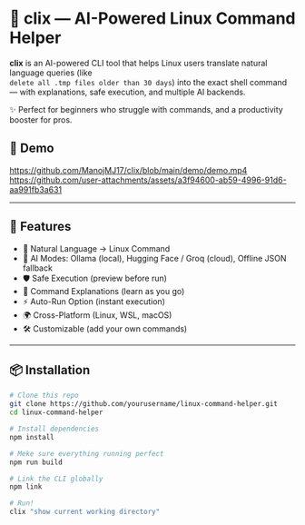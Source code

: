 # 🐧 clix — AI-Powered Linux Command Helper

**clix** is an AI-powered CLI tool that helps Linux users translate natural language queries (like  
`delete all .tmp files older than 30 days`) into the exact shell command — with explanations, safe execution, and multiple AI backends.

✨ Perfect for beginners who struggle with commands, and a productivity booster for pros.

## 🎥 Demo
https://github.com/ManojMJ17/clix/blob/main/demo/demo.mp4
https://github.com/user-attachments/assets/a3f94600-ab59-4996-91d6-aa991fb3a631




---

## 🚀 Features

- 🔎 Natural Language → Linux Command  
- 🤖 AI Modes: Ollama (local), Hugging Face / Groq (cloud), Offline JSON fallback  
- 🛡️ Safe Execution (preview before run)  
- 📖 Command Explanations (learn as you go)  
- ⚡ Auto-Run Option (instant execution)  
- 🌍 Cross-Platform (Linux, WSL, macOS)  
- 🛠️ Customizable (add your own commands)  

---

## 📦 Installation

```bash
# Clone this repo
git clone https://github.com/yourusername/linux-command-helper.git
cd linux-command-helper

# Install dependencies
npm install

# Meke sure everything running perfect
npm run build

# Link the CLI globally
npm link

# Run!
clix "show current working directory"
